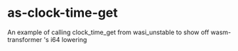 # as-clock-time-get
An example of calling clock_time_get from wasi_unstable to show off wasm-transformer 's i64 lowering
